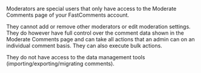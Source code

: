 Moderators are special users that only have access to the Moderate Comments page of your FastComments account.

They cannot add or remove other moderators or edit moderation settings. They do however have full control over the comment data
shown in the Moderate Comments page and can take all actions that an admin can on an individual comment basis. They can also
execute bulk actions.

They do not have access to the data management tools (importing/exporting/migrating comments).
